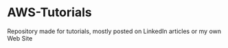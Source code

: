 # AWS-Tutorials
Repository made for tutorials, mostly posted on LinkedIn articles or my own Web Site

